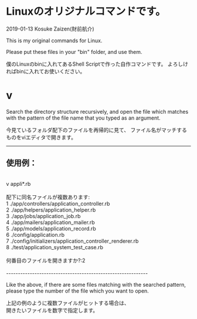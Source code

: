 # Linuxのオリジナルコマンドです。
2019-01-13 Kosuke Zaizen(財前航介)

This is my original commands for Linux.

Please put these files in your "bin" folder,
and use them.


僕のLinuxのbinに入れてあるShell Scriptで作った自作コマンドです。
よろしければbinに入れてお使いください。


# v
Search the directory structure recursively,
and open the file which matches with the pattern of the file name
that you typed as an argument.

今見ているフォルダ配下のファイルを再帰的に見て、
ファイル名がマッチするものをviエディタで開きます。

------------------------------------------------------------
<h2>使用例：</h2><br />
v appli*.rb<br />
<br />
配下に同名ファイルが複数あります:<br />
     1  ./app/controllers/application_controller.rb<br />
     2  ./app/helpers/application_helper.rb<br />
     3  ./app/jobs/application_job.rb<br />
     4  ./app/mailers/application_mailer.rb<br />
     5  ./app/models/application_record.rb<br />
     6  ./config/application.rb<br />
     7  ./config/initializers/application_controller_renderer.rb<br />
     8  ./test/application_system_test_case.rb<br />
<br />
何番目のファイルを開きますか?:2<br />
<br />
------------------------------------------------------------

Like the above, if there are some files matching with the searched pattern,
please type the number of the file which you want to open.

上記の例のように複数ファイルがヒットする場合は、<br />
開きたいファイルを数字で指定します。
